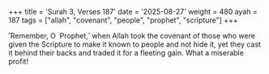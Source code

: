+++
title = 'Surah 3, Verses 187'
date = '2025-08-27'
weight = 480
ayah = 187
tags = ["allah", "covenant", "people", "prophet", "scripture"]
+++

˹Remember, O  Prophet,˺ when Allah took the covenant of those who were given the Scripture to make it known to people and not hide it, yet they cast it behind their backs and traded it for a fleeting gain. What a miserable profit!